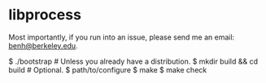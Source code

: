 # libprocess

Most importantly, if you run into an issue, please send me an email:
benh@berkeley.edu.

$ ./bootstrap # Unless you already have a distribution.
$ mkdir build && cd build # Optional.
$ path/to/configure
$ make
$ make check
